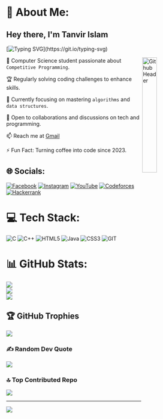 # 💫 About Me:
## Hey there, I'm Tanvir Islam

[![Typing SVG](https://readme-typing-svg.herokuapp.com?font=Fira+Code&duration=4000&pause=100&color=E5F72C&width=435&lines=B.Sc.+Engg.+student+in+CSE;Passionate+competitive+programmer;Transforming+ideas+into+code.)](https://git.io/typing-svg)

<p><img width="28%" align="right" alt="Github Header" src="https://raw.githubusercontent.com/TheDudeThatCode/TheDudeThatCode/master/Assets/Developer.gif"/></p>


🚀 Computer Science student passionate about `Competitive Programming`.

🏆 Regularly solving coding challenges to enhance skills.

🌱 Currently focusing on mastering `algorithms` and `data structures`.

💬 Open to collaborations and discussions on tech and programming.

📫 Reach me at [Gmail](mailto:tanvir12islam34@gmail.com)

⚡ Fun Fact: Turning coffee into code since 2023.


## 🌐 Socials:
[![Facebook](https://img.shields.io/badge/Facebook-%231877F2.svg?logo=Facebook&logoColor=white)](https://facebook.com/tanvir12islam34) 
[![Instagram](https://img.shields.io/badge/Instagram-%23E4405F.svg?logo=Instagram&logoColor=white)](https://instagram.com/tanvir__islam__) 
[![YouTube](https://img.shields.io/badge/YouTube-%23FF0000.svg?logo=YouTube&logoColor=white)](https://youtube.com/@tanvir12) 
[![Codeforces](https://img.shields.io/badge/Codeforces-445f9d.svg?logo=Codeforces&logoColor=white)](https://codeforces.com/profile/tanvir_136)
[![Hackerrank](https://img.shields.io/badge/-Hackerrank-2EC866.svg?logo=HackerRank&logoColor=white)](https://hackerrank.com/tanvir_islam__)

# 💻 Tech Stack:
![C](https://img.shields.io/badge/c-%2300599C.svg?style=plastic&logo=c&logoColor=white) ![C++](https://img.shields.io/badge/c++-%2300599C.svg?style=plastic&logo=c%2B%2B&logoColor=white) ![HTML5](https://img.shields.io/badge/html5-%23E34F26.svg?style=plastic&logo=html5&logoColor=white) ![Java](https://img.shields.io/badge/java-%23ED8B00.svg?style=plastic&logo=openjdk&logoColor=white) ![CSS3](https://img.shields.io/badge/css3-%231572B6.svg?style=plastic&logo=css3&logoColor=white) ![GIT](https://img.shields.io/badge/Git-fc6d26?style=plastic&logo=git&logoColor=white)
# 📊 GitHub Stats:
![](https://github-readme-stats.vercel.app/api?username=tanvir-136&theme=nightowl&hide_border=false&include_all_commits=true&count_private=true)<br/>
![](https://github-readme-streak-stats.herokuapp.com/?user=tanvir-136&theme=nightowl&hide_border=false)<br/>
![](https://github-readme-stats.vercel.app/api/top-langs/?username=tanvir-136&theme=nightowl&hide_border=false&include_all_commits=true&count_private=true&layout=compact)

## 🏆 GitHub Trophies
![](https://github-profile-trophy.vercel.app/?username=tanvir-136&theme=radical&no-frame=false&no-bg=true&margin-w=4)

### ✍️ Random Dev Quote
![](https://quotes-github-readme.vercel.app/api?type=horizontal&theme=radical)

### 🔝 Top Contributed Repo
![](https://github-contributor-stats.vercel.app/api?username=tanvir-136&limit=5&theme=onedark&combine_all_yearly_contributions=true)

---
[![](https://visitcount.itsvg.in/api?id=tanvir-136&icon=0&color=7)](https://visitcount.itsvg.in)

<!-- Proudly created with GPRM ( https://gprm.itsvg.in ) -->
